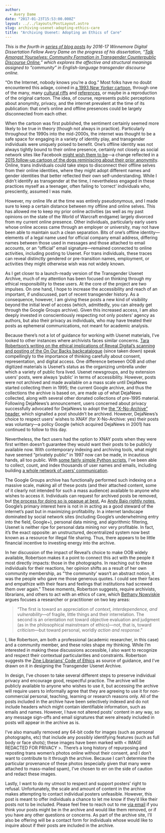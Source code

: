 ```yaml
---
author:
  - Avery Dame
date: "2017-01-23T15:53:00.000Z"
layout: ../../layouts/PostLayout.astro
slug: archiving-usenet-adopting-ethics-care
title: "Archiving Usenet: Adopting an Ethics of Care"
---
```


_This is the fourth in [series of blog posts](http://mith.umd.edu/tag/transgender-usenet-archive/) by 2016-17 Winnemore Digital Dissertation Fellow Avery Dame on the progress of his dissertation, “[Talk Amongst Yourselves: Community Formation in Transgender Counterpublic Discourse Online](http://mith.umd.edu/?p=18022),” which explores the affective and structural meanings assigned to “community” in English-language transgender discourse online._

“On the Internet, nobody knows you’re a dog.” Most folks have no doubt encountered this adage, coined in [a 1993 _New Yorker_ cartoon](https://en.wikipedia.org/wiki/On_the_Internet,_nobody_knows_you%27re_a_dog), through one of the many, many [cultural riffs](http://www.alandavidperkins.com/nkiad/) and [references](https://en.wikipedia.org/wiki/Cyberdog), or maybe in a reproduction of the original cartoon. The idea, of course, represents public perceptions about anonymity, privacy, and the internet prevalent at the time of its publication: that one’s online and offline presences could be largely disconnected from each other.

When the cartoon was first published, the sentiment certainly seemed more likely to be true in theory (though not always in practice). Particularly throughout the 1990s into the mid-2000s, the internet was thought to be a safe space for engaging in a variety of identity play, and transgender individuals were uniquely poised to benefit. One’s offline identity was not always tightly bound to their online presence, certainly not closely as social network sites like Facebook [might wish them to be](https://en.wikipedia.org/wiki/Facebook_real-name_policy_controversy)—a change reflected in a [2015 follow-up cartoon of the dogs reminiscing about their prior anonymity](http://newyorker.tumblr.com/post/111446912131/a-cartoon-by-kaamran-hafeez-from-this-weeks). Online, trans individuals could take steps to disconnect their offline selves from their online identities, where they might adopt different names and gender identities that better reflected their own self-understanding. While I didn’t identify as transgender at the time, I nevertheless engaged in these practices myself as a teenager, often failing to ‘correct’ individuals who, presciently, assumed I was male.

However, my online life at the time was entirely pseudonymous, and I made sure to keep a certain distance between my offline and online selves. This has allowed me to keep my prior online activities (as well as my past opinions on the state of the World of Warcraft endgame) largely divorced from my current online presence. Other individuals, particularly early users whose online access came through an employer or university, may not have been able to maintain such a clean separation. Bits of one’s offline identity—elements of a legal name used for official company email address, differing names between those used in messages and those attached to email accounts, or an “official” email signature—remained connected to online activities, including posting to Usenet. For trans individuals, these traces can reveal distinctly gendered or pre-transition names, employment, or activities they might otherwise wish was not widely known.

As I get closer to a launch-ready version of the Transgender Usenet Archive, much of my attention has been focused on thinking through my ethical responsibility to these users. At the core of the project are two impulses. On one hand, I hope to increase the accessibility and reach of an important, if undiscussed, part of recent transgender history. As a consequence, however, I am giving these posts a new kind of visibility beyond the initial level of access (which, admittedly, you can already get through the Google Groups archive). Given this increased access, I am also deeply invested in conscientiously respecting not only posters’ agency as authors, but also their privacy as individuals, who may have treated their posts as ephemeral communications, not meant for academic analysis.

Because there’s not a lot of guidance for working with Usenet materials, I’ve looked to other instances where archivists faces similar concerns. [Tara Robertson’s writing on the ethical implications of Reveal Digital’s scanning and posting of the On Our Backs backcatalogue](http://tararobertson.ca/2016/lita-keynote/) (since taken down) speak compellingly to the importance of thinking carefully about consent, representation, and digital access. One difference between OOB and other digitized materials is Usenet’s status as the organizing umbrella under which a variety of public fora lived. Usenet newsgroups, and by extension users’ posts, were always ‘public’ in terms of accessibility. However, posts were not archived and made available on a mass scale until DejaNews started collecting them in 1995; the current Google archive, and thus the collections the archive is based on, are made up of what DejaNews collected, along with several other donated collections of pre-1995 material. Following DejaNews’s announcement, users concerned about privacy successfully advocated for DejaNews to adopt the [the “X-No-Archive” header](https://en.wikipedia.org/wiki/X-No-Archive), which signalled a post shouldn’t be archived. However, DejaNews’s choice to respect users’ wishes to XNAY (for X-No-Archive: yes) their posts was voluntary—a policy Google (which acquired DejaNews in 2001) has continued to follow to this day.

Nevertheless, the fact users had the option to XNAY posts when they were first written doesn’t guarantee they would want their posts to be publicly available now. With contemporary indexing and archiving tools, what might have seemed “privately public” in 1997 now can be made, in incautious hands, all too public. With [some fairly simple Python scripts](https://github.com/apdame/usenet-tools), I’ve been able to collect, count, and index thousands of user names and emails, including building [a whole network of users’ communication](http://mith.umd.edu/visualizing-poster-activity-usenet/).

The Google Groups archive has functionally performed such indexing on a massive scale, making all of these posts (and their attached content, some of it clearly not intended for such a mass audience) available to anyone who wishes to access it. Individuals can request for archived posts be removed, but [the process for doing so is opaque at best.](https://productforums.google.com/forum/#!topic/apps/qHNKeRuT_bc) As [Andy Baio rightly notes](https://medium.com/message/never-trust-a-corporation-to-do-a-librarys-job-f58db4673351#.nhcbu5shk), Google’s primary interest here is not in in acting as a good steward of the internet’s past but in maximizing profitability. In a internet landscape dominated by social network sites (including Google’s underwhelming entry into the field, Google+), personal data mining, and algorithmic filtering, Usenet is neither ripe for personal data mining nor very profitable. In fact, it’s the exact opposite: an unstructured, decentralized system now best known as a resource for illegal file sharing. Thus, there appears to be little financial incentive to investing energy into the archive.

In her discussion of the impact of Reveal’s choice to make OOB widely available, Robertson makes it a point to connect this act with the people it most directly impacts: those in the photographs. In reaching out to these individuals for their reactions, her opinion shifts as a result of her own community membership, as “‘the community’ wasn’t an abstract notion, it was the people who gave me those generous quotes. I could see their faces and empathize with their fears and feelings that institutions had screwed them over again.” These moments, Robertson suggests, require archivists, librarians, and others to act with an ethics of care, which [Bethany Nowviskie](http://nowviskie.org/2015/on-capacity-and-care/) argues focuses a researcher or practitioner on two key areas:

> “The first is toward an appreciation of _context, interdependence, and vulnerability_—of fragile, little things and their interrelation. The second is an orientation not toward objective evaluation and judgment (as in the philosophical mainstream of ethics)—not, that is, toward _criticism_—but toward personal, worldly _action and response_.”

I, like Robertson, am both a professional (academic researcher, in this case) and a community member, and these roles shape my thinking. While I’m interested in making these discussions accessible, I also want to recognize and respect their contextual particularities and constraints. Robertson suggests the [Zine Librarians’ Code of Ethics](http://zinelibraries.info/code-of-ethics/) as source of guidance, and I’ve drawn on it in designing the Transgender Usenet Archive.

In design, I’ve chosen to take several different steps to preserve individual privacy and encourage good, respectful practice. The archive will be publicly available to anyone who wishes to use it, but accessing the archive will require users to informally agree that they are agreeing to use it for non-commercial personal, teaching, learning or research reasons only. All of the posts included in the archive have been selectively indexed and do not include headers which might contain identifiable information, such as emails and names. However, I have not altered posts’ content in any way, so any message sign-offs and email signatures that were already included in posts will appear in the archive as is.

I’ve also manually removed any 64-bit code for images (such as personal photographs, etc) that include any possibly identifying features (such as full body or face shots); these images have been marked with &lt; IMAGE REDACTED FOR PRIVACY &gt;. There’s a long history of repurposing and reposting trans women’s photos online without their consent, and I don’t want to contribute to it through the archive. Because I can’t determine the particular provenance of these photos (especially given that many were attached to mass-mailed spam), I’ve chosen to err on the side of caution and redact these images.

Lastly, I want to do my utmost to respect and support posters’ right to refusal. Unfortunately, the scale and amount of content in the archive makes attempting to contact individual posters unfeasible. However, this post is meant to offer individuals a chance to let me know if they’d like their posts not to be included. Please feel free to reach out to me [via email](mailto:adame@umd.edu) if you think your posts might be in the archive and would like them removed, or if you have any other questions or concerns. As part of the archive site, I’ll also be offering will be a contact form for individuals whose would like to inquire about if their posts are included in the archive.
